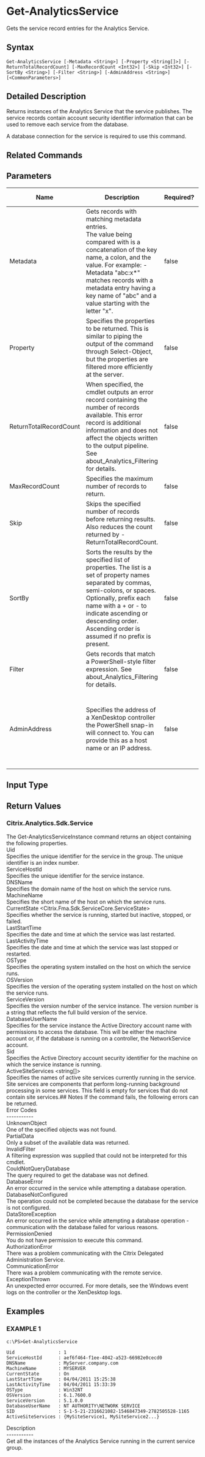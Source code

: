 ﻿# Get-AnalyticsService

   Gets the service record entries for the Analytics Service.

## Syntax
```
Get-AnalyticsService [-Metadata <String>] [-Property <String[]>] [-ReturnTotalRecordCount] [-MaxRecordCount <Int32>] [-Skip <Int32>] [-SortBy <String>] [-Filter <String>] [-AdminAddress <String>] [<CommonParameters>]
```

## Detailed Description
   Returns instances of the Analytics Service that the service publishes.  The service records contain account security identifier information that can be used to remove each service from the database.

A database connection for the service is required to use this command.

## Related Commands
## Parameters

| Name   | Description | Required? | Pipeline Input | Default Value |
| --- | --- | --- | --- | --- |
| Metadata | Gets records with matching metadata entries.<br>The value being compared with is a concatenation of the key name, a colon, and the value. For example: -Metadata "abc:x*" matches records with a metadata entry having a key name of "abc" and a value starting with the letter "x". | false | false |  |
| Property | Specifies the properties to be returned. This is similar to piping the output of the command through Select-Object, but the properties are filtered more efficiently at the server. | false | false |  |
| ReturnTotalRecordCount | When specified, the cmdlet outputs an error record containing the number of records available. This error record is additional information and does not affect the objects written to the output pipeline. See about_Analytics_Filtering for details. | false | false | False |
| MaxRecordCount | Specifies the maximum number of records to return. | false | false | 250 |
| Skip | Skips the specified number of records before returning results. Also reduces the count returned by -ReturnTotalRecordCount. | false | false | 0 |
| SortBy | Sorts the results by the specified list of properties. The list is a set of property names separated by commas, semi-colons, or spaces. Optionally, prefix each name with a + or - to indicate ascending or descending order. Ascending order is assumed if no prefix is present. | false | false | The default sort order is by name or unique identifier. |
| Filter | Gets records that match a PowerShell-style filter expression. See about_Analytics_Filtering for details. | false | false |  |
| AdminAddress | Specifies the address of a XenDesktop controller the PowerShell snap-in will connect to. You can provide this as a host name or an IP address. | false | false | Localhost. Once a value is provided by any cmdlet, this value becomes the default. |

## Input Type
### 
   
## Return Values
### Citrix.Analytics.Sdk.Service
   The Get-AnalyticsServiceInstance command returns an object containing the following properties.<br>Uid <Integer><br>    Specifies the unique identifier for the service in the group.  The unique identifier is an index number.<br>ServiceHostId <Guid><br>    Specifies the unique identifier for the service instance.<br>DNSName <String><br>    Specifies the domain name of the host on which the service runs.<br>MachineName <String><br>    Specifies the short name of the host on which the service runs.<br>CurrentState <Citrix.Fma.Sdk.ServiceCore.ServiceState><br>    Specifies whether the service is running, started but inactive, stopped, or failed.<br>LastStartTime <DateTime><br>    Specifies the date and time at which the service was last restarted.<br>LastActivityTime <DateTime><br>    Specifies the date and time at which the service was last stopped or restarted.<br>OSType<br>    Specifies the operating system installed on the host on which the service runs.<br>OSVersion<br>    Specifies the version of the operating system installed on the host on which the service runs.<br>ServiceVersion<br>    Specifies the version number of the service instance.  The version number is a string that reflects the full build version of the service.<br>DatabaseUserName <string><br>    Specifies for the service instance the Active Directory account name with permissions to access the database.  This will be either the machine account or, if the database is running on a controller, the NetworkService account.<br>Sid <string><br>    Specifies the Active Directory account security identifier for the machine on which the service instance is running.<br>ActiveSiteServices <string[]><br>    Specifies the names of active site services currently running in the service. Site services are components that perform long-running background processing in some services. This field is empty for services that do not contain site services.## Notes
   If the command fails, the following errors can be returned.<br>    Error Codes<br>    -----------<br>    UnknownObject<br>        One of the specified objects was not found.<br>    PartialData<br>         Only a subset of the available data was returned.<br>    InvalidFilter<br>        A filtering expression was supplied that could not be interpreted for this cmdlet.<br>    CouldNotQueryDatabase<br>         The query required to get the database was not defined.<br>    DatabaseError<br>        An error occurred in the service while attempting a database operation.<br>    DatabaseNotConfigured<br>        The operation could not be completed because the database for the service is not configured.<br>    DataStoreException<br>        An error occurred in the service while attempting a database operation - communication with the database failed for various reasons.<br>    PermissionDenied<br>        You do not have permission to execute this command.<br>    AuthorizationError<br>        There was a problem communicating with the Citrix Delegated Administration Service.<br>    CommunicationError<br>        There was a problem communicating with the remote service.<br>    ExceptionThrown<br>        An unexpected error occurred.  For more details, see the Windows event logs on the controller or the XenDesktop logs.
## Examples

### EXAMPLE 1
```
c:\PS>Get-AnalyticsService

Uid                : 1
ServiceHostId      : aef6f464-f1ee-4042-a523-66982e0cecd0
DNSName            : MyServer.company.com
MachineName        : MYSERVER
CurrentState       : On
LastStartTime      : 04/04/2011 15:25:38
LastActivityTime   : 04/04/2011 15:33:39
OSType             : Win32NT
OSVersion          : 6.1.7600.0
ServiceVersion     : 5.1.0.0
DatabaseUserName   : NT AUTHORITY\NETWORK SERVICE
SID                : S-1-5-21-2316621082-1546847349-2782505528-1165
ActiveSiteServices : {MySiteService1, MySiteService2...}
```
   Description<br>-----------<br>Get all the instances of the Analytics Service running in the current service group.
